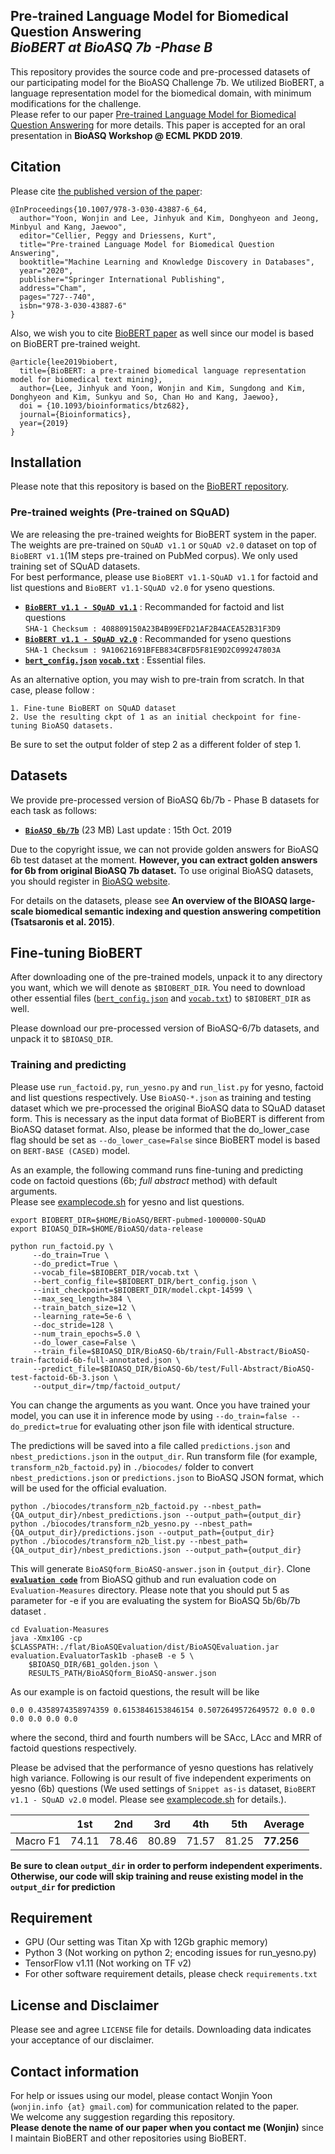 ## Pre-trained Language Model for Biomedical Question Answering <br> _BioBERT at BioASQ 7b -Phase B_
This repository provides the source code and pre-processed datasets of our participating model for the BioASQ Challenge 7b. We utilized BioBERT, a language representation model for the biomedical domain, with minimum modifications for the challenge. 
<br>Please refer to our paper [Pre-trained Language Model for Biomedical Question Answering](https://arxiv.org/abs/1909.08229) for more details.
This paper is accepted for an oral presentation in **BioASQ Workshop @ ECML PKDD 2019**.

## Citation

Please cite [the published version of the paper](https://link.springer.com/chapter/10.1007/978-3-030-43887-6_64):
```
@InProceedings{10.1007/978-3-030-43887-6_64,
  author="Yoon, Wonjin and Lee, Jinhyuk and Kim, Donghyeon and Jeong, Minbyul and Kang, Jaewoo",
  editor="Cellier, Peggy and Driessens, Kurt",
  title="Pre-trained Language Model for Biomedical Question Answering",
  booktitle="Machine Learning and Knowledge Discovery in Databases",
  year="2020",
  publisher="Springer International Publishing",
  address="Cham",
  pages="727--740",
  isbn="978-3-030-43887-6"
}
```

Also, we wish you to cite [BioBERT paper](http://dx.doi.org/10.1093/bioinformatics/btz682) as well since our model is based on BioBERT pre-trained weight. 
```
@article{lee2019biobert,
  title={BioBERT: a pre-trained biomedical language representation model for biomedical text mining},
  author={Lee, Jinhyuk and Yoon, Wonjin and Kim, Sungdong and Kim, Donghyeon and Kim, Sunkyu and So, Chan Ho and Kang, Jaewoo},
  doi = {10.1093/bioinformatics/btz682}, 
  journal={Bioinformatics},
  year={2019}
}
```

## Installation
Please note that this repository is based on the [BioBERT repository](https://github.com/dmis-lab/biobert).

### Pre-trained weights (Pre-trained on SQuAD)
We are releasing the pre-trained weights for BioBERT system in the paper. The weights are pre-trained on `SQuAD v1.1` or `SQuAD v2.0` dataset on top of `BioBERT v1.1`(1M steps pre-trained on PubMed corpus).
We only used training set of SQuAD datasets. 
<br>For best performance, please use `BioBERT v1.1-SQuAD v1.1` for factoid and list questions and `BioBERT v1.1-SQuAD v2.0` for yseno questions.
*   **[`BioBERT v1.1 - SQuAD v1.1`](https://drive.google.com/open?id=1rXFQRcV69QHAxghQ3NeAlhkg6ykpflVK)** : Recommanded for factoid and list questions
<br>`SHA-1 Checksum : 408809150A23B4B99EFD21AF2B4ACEA52B31F3D9`
*   **[`BioBERT v1.1 - SQuAD v2.0`](https://drive.google.com/open?id=1AR6CLa17oMjdnYtV1xF3w9GygSrElmxK)** : Recommanded for yseno questions
<br>`SHA-1 Checksum : 9A10621691BFEB834CBFD5F81E9D2C099247803A`
*   **[`bert_config.json`](https://drive.google.com/open?id=17fX1-oChZ5rxu-e-JuaZl2I96q1dGJO4) [`vocab.txt`](https://drive.google.com/open?id=1GQUvBbXvlI_PeUPsZTqh7xQDZMOXh7ko)** : Essential files.

As an alternative option, you may wish to pre-train from scratch. In that case, please follow :
```
1. Fine-tune BioBERT on SQuAD dataset
2. Use the resulting ckpt of 1 as an initial checkpoint for fine-tuning BioASQ datasets. 
```
Be sure to set the output folder of step 2 as a different folder of step 1.

## Datasets
We provide pre-processed version of BioASQ 6b/7b - Phase B datasets for each task as follows:
*   **[`BioASQ 6b/7b`](https://drive.google.com/open?id=1-KzAQzaE-Zd4jOlZG_7k7D4odqPI3dL1)** (23 MB) Last update : 15th Oct. 2019 

Due to the copyright issue, we can not provide golden answers for BioASQ 6b test dataset at the moment. 
**However, you can extract golden answers for 6b from original BioASQ 7b dataset.**
To use original BioASQ datasets, you should register in [BioASQ website](http://participants-area.bioasq.org). 

For details on the datasets, please see **An overview of the BIOASQ large-scale biomedical semantic indexing and question answering competition (Tsatsaronis et al. 2015)**.

## Fine-tuning BioBERT
After downloading one of the pre-trained models, unpack it to any directory you want, which we will denote as `$BIOBERT_DIR`.
You need to download other essential files ([`bert_config.json`](https://drive.google.com/open?id=17fX1-oChZ5rxu-e-JuaZl2I96q1dGJO4) and [`vocab.txt`](https://drive.google.com/open?id=1GQUvBbXvlI_PeUPsZTqh7xQDZMOXh7ko)) to `$BIOBERT_DIR` as well. 

Please download our pre-processed version of BioASQ-6/7b datasets, and unpack it to `$BIOASQ_DIR`.

### Training and predicting

Please use `run_factoid.py`, `run_yesno.py` and `run_list.py` for yesno, factoid and list questions respectively.
Use `BioASQ-*.json` as training and testing dataset which we pre-processed the original BioASQ data to SQuAD dataset form. 
This is necessary as the input data format of BioBERT is different from BioASQ dataset format. 
Also, please be informed that the do_lower_case flag should be set as `--do_lower_case=False` since BioBERT model is based on `BERT-BASE (CASED)` model. 

As an example, the following command runs fine-tuning and predicting code on factoid questions (6b; _full abstract_ method) with default arguments.
<br>Please see [examplecode.sh](examplecode.sh) for yesno and list questions.

``` 
export BIOBERT_DIR=$HOME/BioASQ/BERT-pubmed-1000000-SQuAD
export BIOASQ_DIR=$HOME/BioASQ/data-release

python run_factoid.py \
     --do_train=True \
     --do_predict=True \
     --vocab_file=$BIOBERT_DIR/vocab.txt \
     --bert_config_file=$BIOBERT_DIR/bert_config.json \
     --init_checkpoint=$BIOBERT_DIR/model.ckpt-14599 \
     --max_seq_length=384 \
     --train_batch_size=12 \
     --learning_rate=5e-6 \
     --doc_stride=128 \
     --num_train_epochs=5.0 \
     --do_lower_case=False \
     --train_file=$BIOASQ_DIR/BioASQ-6b/train/Full-Abstract/BioASQ-train-factoid-6b-full-annotated.json \
     --predict_file=$BIOASQ_DIR/BioASQ-6b/test/Full-Abstract/BioASQ-test-factoid-6b-3.json \
     --output_dir=/tmp/factoid_output/
```
You can change the arguments as you want. Once you have trained your model, you can use it in inference mode by using `--do_train=false --do_predict=true` for evaluating other json file with identical structure.

The predictions will be saved into a file called `predictions.json` and `nbest_predictions.json` in the `output_dir`.
Run transform file (for example, `transform_n2b_factoid.py`) in `./biocodes/` folder to convert `nbest_predictions.json` or `predictions.json` to BioASQ JSON format, which will be used for the official evaluation.
```
python ./biocodes/transform_n2b_factoid.py --nbest_path={QA_output_dir}/nbest_predictions.json --output_path={output_dir}
python ./biocodes/transform_n2b_yesno.py --nbest_path={QA_output_dir}/predictions.json --output_path={output_dir}
python ./biocodes/transform_n2b_list.py --nbest_path={QA_output_dir}/nbest_predictions.json --output_path={output_dir}
```
This will generate `BioASQform_BioASQ-answer.json` in `{output_dir}`.
Clone **[`evaluation code`](https://github.com/BioASQ/Evaluation-Measures)** from BioASQ github and run evaluation code on `Evaluation-Measures` directory. Please note that you should put 5 as parameter for -e if you are evaluating the system for BioASQ 5b/6b/7b dataset .
```
cd Evaluation-Measures
java -Xmx10G -cp $CLASSPATH:./flat/BioASQEvaluation/dist/BioASQEvaluation.jar evaluation.EvaluatorTask1b -phaseB -e 5 \
    $BIOASQ_DIR/6B1_golden.json \
    RESULTS_PATH/BioASQform_BioASQ-answer.json
```
As our example is on factoid questions, the result will be like
``` 
0.0 0.4358974358974359 0.6153846153846154 0.5072649572649572 0.0 0.0 0.0 0.0 0.0 0.0
```
where the second, third and fourth numbers will be SAcc, LAcc and MRR of factoid questions respectively.

Please be advised that the performance of yesno questions has relatively high variance. 
Following is our result of five independent experiments on yesno (6b) questions (We used settings of `Snippet as-is` dataset, `BioBERT v1.1 - SQuAD v2.0` model. Please see [examplecode.sh](examplecode.sh) for details.).


|          |  1st  |  2nd  |  3rd  |  4th  |  5th  | Average |
|----------|-------|-------|-------|-------|-------|---------|
| Macro F1 | 74.11 | 78.46 | 80.89 | 71.57 | 81.25 | **77.256**  |


**Be sure to clean `output_dir` in order to perform independent experiments. Otherwise, our code will skip training and reuse existing model in the `output_dir` for prediction**

## Requirement
* GPU (Our setting was Titan Xp with 12Gb graphic memory)
* Python 3 (Not working on python 2; encoding issues for run_yesno.py)
* TensorFlow v1.11 (Not working on TF v2)
* For other software requirement details, please check `requirements.txt` 

## License and Disclaimer
Please see and agree `LICENSE` file for details. Downloading data indicates your acceptance of our disclaimer.


## Contact information

For help or issues using our model, please contact Wonjin Yoon (`wonjin.info {at} gmail.com`) for communication related to the paper.
<br>We welcome any suggestion regarding this repository.
<br>**Please denote the name of our paper when you contact me (Wonjin)** since I maintain BioBERT and other repositories using BioBERT.
